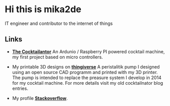 # Hi this is mika2de

IT engineer and contributor to the internet of things

## Links

- **[The Cocktailantor](https://cocktailnator.de)**
An Ardunio / Raspberry PI powered cocktail machine, my first project based on micro controllers.

- My printable 3D designs on **[thingiverse](https://www.thingiverse.com/mika2de/designs)** A peristalitik pump I designed using an open source CAD programm and printed with my 3D printer. The pump is intended to replace the preasure system I develop in 2014 for my cocktail machine. For more details visit my old cocktailnator blog entries.

- My profile **[Stackoverflow](https://stackoverflow.com/users/4482535/mika)**.
